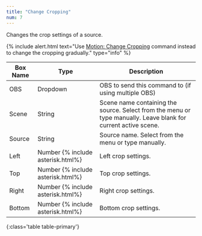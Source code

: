 ```yaml
---
title: "Change Cropping"
num: 7
---
```


Changes the crop settings of a source.

{% include alert.html text="Use <a href=''>Motion: Change Cropping</a> command instead to change the cropping gradually." type="info" %} 

| Box Name | Type | Description | 
|-------|--------|--------
|OBS|Dropdown|OBS to send this command to (if using multiple OBS)|
|Scene|	String	|Scene name containing the source. Select from the menu or type manually. Leave blank for current active scene.
|Source|	String|	Source name. Select from the menu or type manually. 
|Left|Number {% include asterisk.html%}|Left crop settings.
|Top|Number {% include asterisk.html%}|Top crop settings.
|Right|Number {% include asterisk.html%}|Right crop settings.
|Bottom|Number {% include asterisk.html%}|Bottom crop settings.
{:class='table table-primary'}









